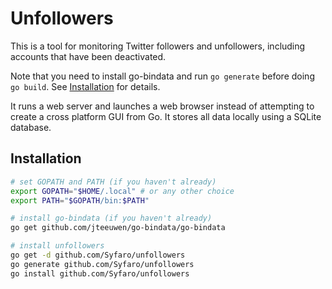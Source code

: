 # Unfollowers

This is a tool for monitoring Twitter followers and unfollowers,
including accounts that have been deactivated.

Note that you need to install go-bindata and run `go generate` before
doing `go build`.  See [Installation](#installation) for details.

It runs a web server and launches a web browser instead of attempting to
create a cross platform GUI from Go. It stores all data locally using
a SQLite database.

## Installation

~~~sh
# set GOPATH and PATH (if you haven't already)
export GOPATH="$HOME/.local" # or any other choice
export PATH="$GOPATH/bin:$PATH"

# install go-bindata (if you haven't already)
go get github.com/jteeuwen/go-bindata/go-bindata

# install unfollowers
go get -d github.com/Syfaro/unfollowers
go generate github.com/Syfaro/unfollowers
go install github.com/Syfaro/unfollowers
~~~
